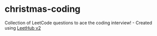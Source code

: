 # christmas-coding
Collection of LeetCode questions to ace the coding interview! - Created using [LeetHub v2](https://github.com/arunbhardwaj/LeetHub-2.0)
